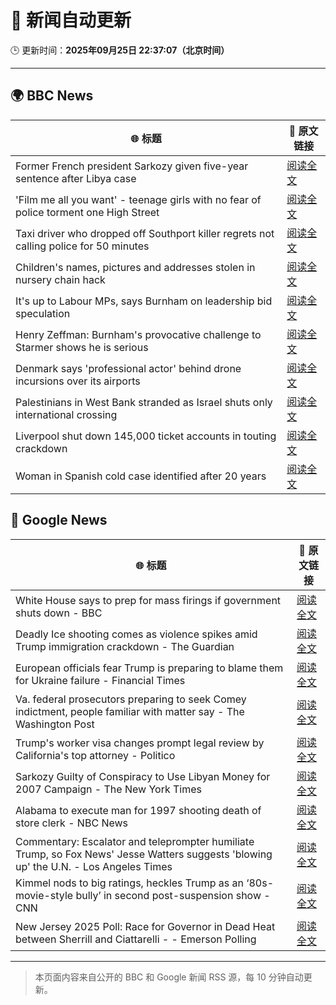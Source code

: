 # 🧠 新闻自动更新

🕒 更新时间：**2025年09月25日 22:37:07（北京时间）**

---

## 🌍 BBC News

| 🌐 标题 | 🔗 原文链接 |
|--------|-------------|
| Former French president Sarkozy given five-year sentence after Libya case | [阅读全文](https://www.bbc.com/news/articles/cp98kepmj9lo?at_medium=RSS&at_campaign=rss) |
| 'Film me all you want' - teenage girls with no fear of police torment one High Street | [阅读全文](https://www.bbc.com/news/articles/c0q751vlxw1o?at_medium=RSS&at_campaign=rss) |
| Taxi driver who dropped off Southport killer regrets not calling police for 50 minutes | [阅读全文](https://www.bbc.com/news/articles/cpd96g46vzwo?at_medium=RSS&at_campaign=rss) |
| Children's names, pictures and addresses stolen in nursery chain hack | [阅读全文](https://www.bbc.com/news/articles/c62ldyvpwv9o?at_medium=RSS&at_campaign=rss) |
| It's up to Labour MPs, says Burnham on leadership bid speculation | [阅读全文](https://www.bbc.com/news/articles/c7v1m873mjyo?at_medium=RSS&at_campaign=rss) |
| Henry Zeffman: Burnham's provocative challenge to Starmer shows he is serious | [阅读全文](https://www.bbc.com/news/articles/cx275r1l3xpo?at_medium=RSS&at_campaign=rss) |
| Denmark says 'professional actor' behind drone incursions over its airports | [阅读全文](https://www.bbc.com/news/articles/c7401vk4lgzo?at_medium=RSS&at_campaign=rss) |
| Palestinians in West Bank stranded as Israel shuts only international crossing | [阅读全文](https://www.bbc.com/news/articles/c9wd74r0qdvo?at_medium=RSS&at_campaign=rss) |
| Liverpool shut down 145,000 ticket accounts in touting crackdown | [阅读全文](https://www.bbc.com/sport/football/articles/c39rp81knypo?at_medium=RSS&at_campaign=rss) |
| Woman in Spanish cold case identified after 20 years | [阅读全文](https://www.bbc.com/news/articles/cj4yqwnl1q7o?at_medium=RSS&at_campaign=rss) |

## 📰 Google News

| 🌐 标题 | 🔗 原文链接 |
|--------|-------------|
| White House says to prep for mass firings if government shuts down - BBC | [阅读全文](https://news.google.com/rss/articles/CBMiWkFVX3lxTE53STZqLVNkcEhGTTc2V01Fd2FNdjhiVUZnRGZwLVVtZ3FuaU5RanNqM3JSb1F2aUVlT2ZnYVItWmVqZ3c4dWdlMDJMLW5WR0FsX1NDdnFCcmw5d9IBX0FVX3lxTE9JV1ZoQ2w2b3VHcXpHSlJhTXNLdTJIazUza2xocFUxanhWUUJBb3FTcHgtRjl4cFRnZnkyYnJuT3Q2RnR0WXd0ejlRUFJaV3JXdEVrbmRNNW1abUJhS3hz?oc=5) |
| Deadly Ice shooting comes as violence spikes amid Trump immigration crackdown - The Guardian | [阅读全文](https://news.google.com/rss/articles/CBMiggFBVV95cUxQQ2Z1NnVrWkt1cWRmR2hzdHRuVnI2NVBxZTU5c08xNmFRbGpfaWtRUFFDWWprQWJGbXA0QXpoalBpaFJEZGFZZnN6ak9BbUdieEpPdXpHMUxSQjNONm5waDUxWE9OdjRVQzVSTHo2RG5keU5FeThsYklra0hCbkJZTXpB?oc=5) |
| European officials fear Trump is preparing to blame them for Ukraine failure - Financial Times | [阅读全文](https://news.google.com/rss/articles/CBMicEFVX3lxTE9nc1pyV25qbEo0ZFRoNEVmUFBrVkR1ODVkYTV3bEF5RDlaQUwtYUgySDVhY1Z2REl2VXhhT2lpRFczSHMxRVFhLW1nNGgyVW9tVGFwcTBLNkNwM0RpYUFyVVNPeE9HOUxYd29GODYxd2M?oc=5) |
| Va. federal prosecutors preparing to seek Comey indictment, people familiar with matter say - The Washington Post | [阅读全文](https://news.google.com/rss/articles/CBMiowFBVV95cUxOZ2NHbmVmQ2w1TlJ3Z2F6ZTlkRURjajVxUUNObWlsbVdKVGRNLXpnOXVfbE9RRzZHR3drUFdpc3ctVDkzQ0s4SUZXMFFBbDJfS3hMTWxtNEM1b3VjWURBdUlhNjFnZWRIU2dFMUQ3SmVfZVVKMy16dmprN3J0OTFBUTlGSFFyZW9lMUUyOVg0dks3RTV2TERMYkpNa3NwWk9rSFZB?oc=5) |
| Trump's worker visa changes prompt legal review by California's top attorney - Politico | [阅读全文](https://news.google.com/rss/articles/CBMikgFBVV95cUxNd2I1WXNkY3hueHFBeUZ2blJmUDZKNU1hZTYtNTN6R01sRUl5MEhUNVBIYWNlNktxUF9RNDNBOG5hcmFFTU9MeUJ5SWJEb3VLUDl6dU1tZGxQTGNjdExLbFpnNHIxbGJhRmo3YlR0MnJVRHEwYjMyYXRNaklKMnpXekdUMDBfUDdqaFlleFRIVkFnUQ?oc=5) |
| Sarkozy Guilty of Conspiracy to Use Libyan Money for 2007 Campaign - The New York Times | [阅读全文](https://news.google.com/rss/articles/CBMikwFBVV95cUxNMFBBTk5KczlJbGVaQjU0eFllSTg5WUR6cE4tTnlKY1d6T0loTVZZWGlrM3dIWkxuUkZlUUNONWN0TU1jSXRrSVhiNHJvb2F3LVctRWJJMUtCSTBrX2FHdlRCSG9BclBTWEdZejUxWlk0SHowRWxxbXpfYTJhN0RaT2R1UWxDTUFfaXBWRkxaSGc3Mk0?oc=5) |
| Alabama to execute man for 1997 shooting death of store clerk - NBC News | [阅读全文](https://news.google.com/rss/articles/CBMioAFBVV95cUxQQng3NHZXb1ZxSHQxazB3TGx4d3lqdlZIUklEOXhZSl9RdWVySGN2a19CUENSWEdwdGpGeUJibDlPc0JfRVM1Y3R6bFl6MU9MaUswNWZUUG0tME9HVUhuMDFMci1wblVzcVlveklLS29pMnlKOEVYQ1FtMC10V2YtNHJoVE8tT3dPM0I1QWRqT1RVS0JoR19tY2RPamY1OGZJ0gFWQVVfeXFMT3pJTC04QlpiOTVpN280Nm50aUZiMjloWFoyNktlSlkyMTBjUmtTN0RVYVR2M3NDMmRMVEVCeEtpWFY4Yl8wOVp6LWw1Q0lfRWV4Tl9LRUE?oc=5) |
| Commentary: Escalator and teleprompter humiliate Trump, so Fox News' Jesse Watters suggests 'blowing up' the U.N. - Los Angeles Times | [阅读全文](https://news.google.com/rss/articles/CBMinAFBVV95cUxQX0FSam1vTWFvM0o2Vk9rZDFhMXFMeEo1bTR0RWtVeGhLUDdVemV1bzNHMFNNbXMwa1c5YVVvTEh1WHJ3blM0T3NKUUljOFJ5MlpDejhoTnctWnRROWNnZlZ1bVRrdThQMFpLZ2dkNVFZUUotT2xVc2ZCRDREcC1Cd1BldlFJVDFVT0V6NDg2T1E3blFVZXdSREE3Y3k?oc=5) |
| Kimmel nods to big ratings, heckles Trump as an ‘80s-movie-style bully’ in second post-suspension show - CNN | [阅读全文](https://news.google.com/rss/articles/CBMiiwFBVV95cUxPNTM2UV9QSVJTZW5DcHpYLTFROXl3eVJNby1fTHBtamk3YnlMaDBmc09ZRkcwN0EtYzgycXg2VDByMFhobWNLQjJPdDlkaEVsV1JLb3NSLWdtc0szVmRralJOOGFTX241bklLX1lNT3E3b0Q3Yjc1YjhkQ0VKN1BwQ2lzdWF3ZGFJbWRN?oc=5) |
| New Jersey 2025 Poll: Race for Governor in Dead Heat between Sherrill and Ciattarelli - - Emerson Polling | [阅读全文](https://news.google.com/rss/articles/CBMiZkFVX3lxTE1IME1sYktDcFZqTlY2amVwUWI4QzhXVkxST0RydG5aSnFTbFBhMjJENFMwWnZSWnlJRmxBclR3dDJnRHE2aW4ya3N1TDYxMDRMQWpnNjZrZVVRNEhKZmtKLXBsN0xDQQ?oc=5) |

---
> 本页面内容来自公开的 BBC 和 Google 新闻 RSS 源，每 10 分钟自动更新。